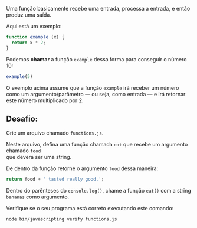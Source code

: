 Uma função basicamente recebe uma entrada, processa a entrada, e então produz uma saída.

Aqui está um exemplo:

```js
function example (x) {
  return x * 2;
}
```

Podemos **chamar** a função `example` dessa forma para conseguir o número 10:

```js
example(5)
```

O exemplo acima assume que a função `example` irá receber um número como um argumento/parâmetro –– ou seja, como entrada –– e irá retornar este número multiplicado por 2.

## Desafio:

Crie um arquivo chamado `functions.js`.

Neste arquivo, defina uma função chamada `eat` que recebe um argumento chamado `food`  
que deverá ser uma string.

De dentro da função retorne o argumento `food` dessa maneira:

```js
return food + ' tasted really good.';
```

Dentro do parênteses do `console.log()`, chame a função `eat()` com a string `bananas` como argumento.

Verifique se o seu programa está correto executando este comando:

```bash
node bin/javascripting verify functions.js
```
